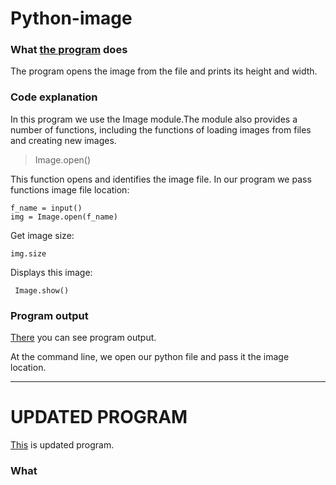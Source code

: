 # Python-image
### What [the program](https://github.com/chichikow/Python-image/blob/master/c_line.py) does
The program opens the image from the file and prints its height and width.
### Сode explanation
In this program we use the Image module.The module also provides a number of functions, including the functions of loading images from files and creating new images.
>Image.open()

This function opens and identifies the image file. In our program we pass functions 
image file location:
          
    f_name = input() 
    img = Image.open(f_name)

 Get image size:
 
    img.size 
 
Displays this image:
 
     Image.show()
    

### Program output 

[There](https://github.com/chichikow/Python-image/blob/master/output_program.PNG) you can see program output.

At the command line, we open our python file and pass it the image location.

----------------------------------------------------------------------------------------------------------------------------------------
# UPDATED PROGRAM

[This](https://github.com/chichikow/Python-image/blob/master/upgrate.py) is updated program.

### What 
